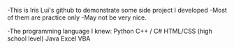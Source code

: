 -This is Iris Lui's github to demonstrate some side project I developed
-Most of them are practice only
-May not be very nice.

-The programming language I knew:
  Python
  C++ / C#
  HTML/CSS (high school level)
  Java
  Excel VBA

